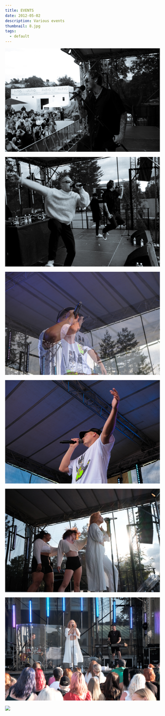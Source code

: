 ```yaml
---
title: EVENTS
date: 2012-05-02
description: Various events
thumbnail: 8.jpg
tags:
  - default
---
```

![](11.jpg)

![](9.jpg)

![](4.jpg)

![](5.jpg)

![](6.jpg)

![](7.jpg)

![](dscf0538.jpg)